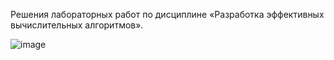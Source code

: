 Решения лабораторных работ по дисциплине «Разработка эффективных вычислительных алгоритмов».

![image](https://github.com/user-attachments/assets/6c0531a5-87b3-498d-9af6-870a4e3d659f)
